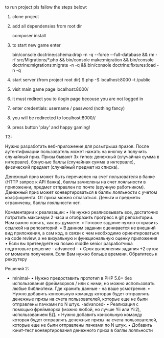 
to run project pls fallow the steps below:

1. clone project
2. add all dependensies from root dir

   composer install

3. to start new game enter

   bin/console doctrine:schema:drop -n -q --force --full-database && rm -rf src/Migrations/*.php && bin/console make:migration && bin/console doctrine:migrations:migrate -n -q && bin/console doctrine:fixtures:load -n -q

4. start server (from project root dir)
   $ php -S localhost:8000 -t /public

5. visit main game page localhost:8000/
6. it must redirect you to /login page becouse you are not logged in
7. enter credentials: username / password (nothing fancy)
8. you will be redirected to localhost:8000//
9. press button 'play' and happy gaming!

ТЗ:

Нужно разработать веб-приложение для розыгрыша призов. После аутентификации пользователь может нажать на кнопку и получить случайный приз. Призы бывают 3х типов: денежный (случайная сумма в интервале), бонусные баллы (случайная сумма в интервале), физический предмет (случайный предмет из списка).

Денежный приз может быть перечислен на счет пользователя в банке (HTTP запрос к API банка), баллы зачислены на счет лояльности в приложении, предмет отправлен по почте (вручную работником). Денежный приз может конвертироваться в баллы лояльности с учетом коэффициента. От приза можно отказаться. Деньги и предметы ограничены, баллы лояльности нет.

Комментарии к реализации:
• Не нужно реализовывать все, достаточно потратить максимум 2 часа и отобразить прогресс
в git репозитории. Нам важно понять, как вы думаете.
• Готовое задание нужно отправить ссылкой на репозиторий.
• В данном задании оценивается не внешний вид приложения, а сам код, в связи с чем необходимо ориентироваться на code review, а не визуальную и функциональную оценку приложения
• Если вы претендуете на позию middle senior разработчика подготовьте решение - advanced -
• Срок выполнения задания +2 суток от момента получения. Если Вам нужно больше времени.
Обратитесь к рекрутеру

Решений 2:
- minimal-
• Нужно предоставить прототип в PHP 5.6+ без использования фреймворков / или с ними, но можно использовать любые библиотеки. Где хранить данные - на ваше усмотрение.
• Нужно добавить консольную команду которая будет отправлять денежные призы на счета пользователей, которые еще не были отправлены пачками по N штук.
-advanced-
• Реализация с помощью фреймворка (можно любой, но лучше Yii или Yii2), использованием БД.
• Нужно добавить консольную команду которая будет отправлять денежные призы на счета пользователей, которые еще не были отправлены пачками по N штук.
• Добавить юнит-тест конвертирования денежного приза в баллы лояльности
